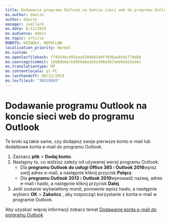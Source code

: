 ```yaml
---
title: Dodawanie programu Outlook na koncie sieci web do programu Outlook dla Windows
ms.author: daeite
author: daeite
manager: joallard
ms.date: 6/13/2019
ms.audience: Admin
ms.topic: article
ROBOTS: NOINDEX, NOFOLLOW
localization_priority: Normal
ms.custom: ''
ms.openlocfilehash: f745546c991bae52046014dff836aeb54c779db8
ms.sourcegitcommit: 1d98db8acb9959aba3b5e308a567ade6b62da56c
ms.translationtype: MT
ms.contentlocale: pl-PL
ms.lasthandoff: 08/22/2019
ms.locfileid: "36510993"
---
```

# <a name="add-your-outlook-on-the-web-account-to-outlook"></a>Dodawanie programu Outlook na koncie sieci web do programu Outlook

Te kroki są takie same, czy dodajesz swoje pierwsze konto e-mail lub dodatkowe konta e-mail do programu Outlook.

1. Zaznacz **plik** > **Dodaj konto**.
1. Następny to, co widzisz zależy od używanej wersji programu Outlook:
    - Dla **programu Outlook do usługi Office 365** i **Outlook 2016**wpisz swój adres e-mail, a następnie kliknij przycisk **Połącz**.
    - Dla **programu Outlook 2013** i **Outlook 2010**wprowadź nazwę, adres e-mail i hasło, a następnie kliknij przycisk **Dalej**.
1. Jeśli zostanie wyświetlony monit, ponownie wpisz hasło, a następnie wybierz **OK** > **Zakończ** , aby rozpocząć korzystanie z konta e-mail w programie Outlook.

Aby uzyskać więcej informacji zobacz temat [Dodawanie konta e-mail do programu Outlook](https://support.office.com/article/6e27792a-9267-4aa4-8bb6-c84ef146101b)